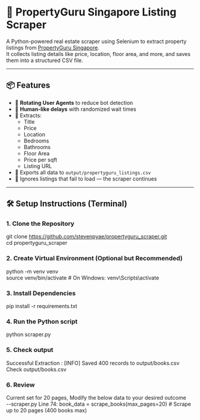 # 🏡 PropertyGuru Singapore Listing Scraper

A Python-powered real estate scraper using Selenium to extract property listings from [PropertyGuru Singapore](https://www.propertyguru.com.sg).  
It collects listing details like price, location, floor area, and more, and saves them into a structured CSV file.

---

## 📦 Features

- 🔄 **Rotating User Agents** to reduce bot detection
- 🧠 **Human-like delays** with randomized wait times
- 🔎 Extracts:
  - Title
  - Price
  - Location
  - Bedrooms
  - Bathrooms
  - Floor Area
  - Price per sqft
  - Listing URL
- 📄 Exports all data to `output/propertyguru_listings.csv`
- 🚫 Ignores listings that fail to load — the scraper continues
---

## 🛠️ Setup Instructions (Terminal)

### 1. Clone the Repository
git clone https://github.com/stevenpyae/propertyguru_scraper.git  
cd propertyguru_scraper

### 2. Create Virtual Environment (Optional but Recommended)
python -m venv venv  
source venv/bin/activate  # On Windows: venv\Scripts\activate

### 3. Install Dependencies
pip install -r requirements.txt

### 4. Run the Python script
python scraper.py

### 5. Check output 
Successful Extraction : [INFO] Saved 400 records to output/books.csv  
Check output/books.csv

### 6. Review
Current set for 20 pages, Modify the below data to your desired outcome  
--scraper.py Line 74: book_data = scrape_books(max_pages=20)  # Scrape up to 20 pages (400 books max)